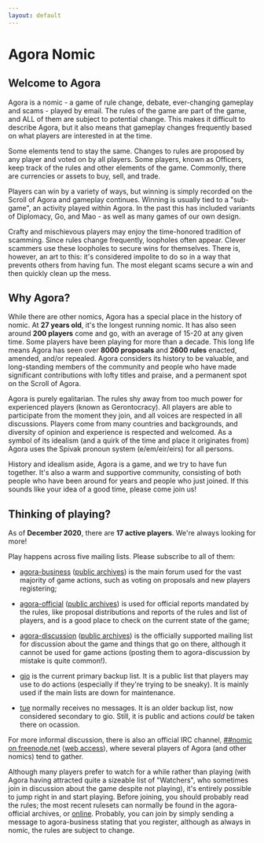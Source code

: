 ```yaml
---
layout: default
---
```


# Agora Nomic

<div class="row" markdown="1">

<div class="col-md-6" markdown="1">

## Welcome to Agora

Agora is a nomic - a game of rule change, debate, ever-changing gameplay
and scams - played by email. The rules of the game are part of the game,
and ALL of them are subject to potential change. This makes it difficult
to describe Agora, but it also means that gameplay changes frequently
based on what players are interested in at the time.

Some elements tend to stay the same. Changes to rules are proposed by
any player and voted on by all players. Some players, known as Officers,
keep track of the rules and other elements of the game. Commonly, there
are currencies or assets to buy, sell, and trade.

Players can win by a variety of ways, but winning is simply recorded on
the Scroll of Agora and gameplay continues. Winning is usually tied to a
"sub-game", an activity played within Agora. In the past this has
included variants of Diplomacy, Go, and Mao - as well as many games of
our own design.

Crafty and mischievous players may enjoy the time-honored tradition of
scamming. Since rules change frequently, loopholes often appear. Clever
scammers use these loopholes to secure wins for themselves. There is,
however, an art to this: it's considered impolite to do so in a way that
prevents others from having fun. The most elegant scams secure a win and
then quickly clean up the mess.

## Why Agora?

While there are other nomics, Agora has a special place in the history
of nomic. At **27 years old**, it's the longest running nomic. It has
also seen around **200 players** come and go, with an average of 15-20
at any given time. Some players have been playing for more than a
decade. This long life means Agora has seen over **8000 proposals** and
**2600 rules** enacted, amended, and/or repealed. Agora considers its
history to be valuable, and long-standing members of the community and
people who have made significant contributions with lofty titles and
praise, and a permanent spot on the Scroll of Agora.

Agora is purely egalitarian. The rules shy away from too much power for
experienced players (known as Gerontocracy). All players are able to
participate from the moment they join, and all voices are respected in
all discussions. Players come from many countries and backgrounds, and
diversity of opinion and experience is respected and welcomed. As a
symbol of its idealism (and a quirk of the time and place it originates
from) Agora uses the Spivak pronoun system (e/em/eir/eirs) for all
persons.

History and idealism aside, Agora is a game, and we try to have fun
together. It's also a warm and supportive community, consisting of both
people who have been around for years and people who just joined. If
this sounds like your idea of a good time, please come join us!
  
</div>

<div class="col-md-6" markdown="1"> 

## Thinking of playing?
As of **December 2020**, there are **17 active players**. We're always
looking for more!

Play happens across five mailing lists. Please subscribe to all of them:

* [agora-business](http://www.agoranomic.org/cgi-bin/mailman/listinfo/agora-business)
  ([public
  archives](http://www.mail-archive.com/agora-business@agoranomic.org/info.html))
  is the main forum used for the vast majority of game actions, such
  as voting on proposals and new players registering;

* [agora-official](http://www.agoranomic.org/cgi-bin/mailman/listinfo/agora-official)
  ([public
  archives](http://www.mail-archive.com/agora-official@agoranomic.org/info.html))
  is used for official reports mandated by the rules, like proposal
  distributions and reports of the rules and list of players, and is a
  good place to check on the current state of the game;

* [agora-discussion](http://www.agoranomic.org/cgi-bin/mailman/listinfo/agora-discussion)
  ([public
  archives](http://www.mail-archive.com/agora-discussion@agoranomic.org/info.html))
  is the officially supported mailing list for discussion about the
  game and things that go on there, although it cannot be used for
  game actions (posting them to agora-discussion by mistake is quite
  common!).
  
* [gio](https://agoranomic.groups.io/g/main) is the current primary
  backup list. It is a public list that players may use to do actions
  (especially if they're trying to be sneaky). It is mainly used if the
  main lists are down for maintenance.
  
* [tue](http://listserver.tue.nl/mailman/listinfo/agora) normally
  receives no messages. It is an older backup list, now considered
  secondary to gio. Still, it is public and actions *could* be taken
  there on ocassion.
 
For more informal discussion, there is also an official IRC channel,
[##nomic on freenode.net](irc:irc.freenode.net/##nomic) ([web
access](http://webchat.freenode.net/?channels=%23%23nomic)), where
several players of Agora (and other nomics) tend to gather.
      
Although many players prefer to watch for a while rather than playing
(with Agora having attracted quite a sizeable list of "Watchers", who
sometimes join in discussion about the game despite not playing), it's
entirely possible to jump right in and start playing.  Before joining,
you should probably read the rules; the most recent rulesets can
normally be found in the agora-official archives, or
[online](/ruleset/flr.txt).  Probably, you can join by simply sending
a message to agora-business stating that you register, although as
always in nomic, the rules are subject to change.

</div>

</div>
